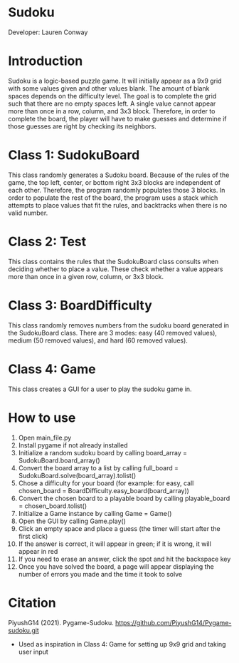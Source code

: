 # Sudoku
Developer: Lauren Conway

# Introduction
Sudoku is a logic-based puzzle game. It will initially appear as a 9x9 grid with some values given and other values blank. The amount of blank spaces depends on the difficulty level. The goal is to complete the grid such that there are no empty spaces left. A single value cannot appear more than once in a row, column, and 3x3 block. Therefore, in order to complete the board, the player will have to make guesses and determine if those guesses are right by checking its neighbors.

# Class 1: SudokuBoard
This class randomly generates a Sudoku board. Because of the rules of the game, the top left, center, or bottom right 3x3 blocks are independent of each other. Therefore, the program randomly populates those 3 blocks. In order to populate the rest of the board, the program uses a stack which attempts to place values that fit the rules, and backtracks when there is no valid number.

# Class 2: Test
This class contains the rules that the SudokuBoard class consults when deciding whether to place a value. These check whether a value appears more than once in a given row, column, or 3x3 block.

# Class 3: BoardDifficulty
This class randomly removes numbers from the sudoku board generated in the SudokuBoard class. There are 3 modes: easy (40 removed values), medium (50 removed values), and hard (60 removed values).

# Class 4: Game
This class creates a GUI for a user to play the sudoku game in.

# How to use
1) Open main_file.py
2) Install pygame if not already installed
3) Initialize a random sudoku board by calling board_array = SudokuBoard.board_array()
4) Convert the board array to a list by calling full_board = SudokuBoard.solve(board_array).tolist()
5) Chose a difficulty for your board (for example: for easy, call chosen_board = BoardDifficulty.easy_board(board_array))
6) Convert the chosen board to a playable board by calling playable_board = chosen_board.tolist()
7) Initialize a Game instance by calling Game = Game()
8) Open the GUI by calling Game.play()
9) Click an empty space and place a guess (the timer will start after the first click)
10) If the answer is correct, it will appear in green; if it is wrong, it will appear in red
11) If you need to erase an answer, click the spot and hit the backspace key
12) Once you have solved the board, a page will appear displaying the number of errors you made and the time it took to solve

# Citation
PiyushG14 (2021). Pygame-Sudoku. https://github.com/PiyushG14/Pygame-sudoku.git
- Used as inspiration in Class 4: Game for setting up 9x9 grid and taking user input
